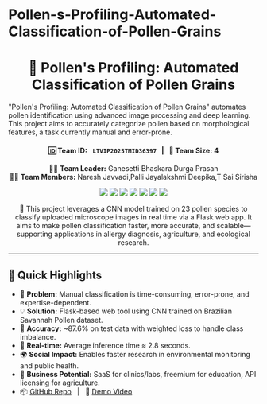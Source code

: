 # Pollen-s-Profiling-Automated-Classification-of-Pollen-Grains
<h1 align="center">🌾 Pollen's Profiling: Automated Classification of Pollen Grains</h1>
"Pollen's Profiling: Automated Classification of Pollen Grains" automates pollen identification using advanced image processing and deep learning. This project aims to accurately categorize pollen based on morphological features, a task currently manual and error-prone.

<h4 align="center">
  🆔 Team ID: <code> LTVIP2025TMID36397</code> &nbsp; | &nbsp; 👥 Team Size: 4
</h4>

<p align="center">
  👩‍💼 <strong>Team Leader:</strong>  Ganesetti Bhaskara Durga Prasan <br/>
  👩‍💻 <strong>Team Members:</strong>  Naresh Javvadi,Palli Jayalakshmi Deepika,T Sai Sirisha
</p>

<p align="center">
  <img src="https://img.shields.io/badge/Python-3.10+-blue" />
  <img src="https://img.shields.io/badge/Framework-Flask-green" />
  <img src="https://img.shields.io/badge/DeepLearning-CNN-orange" />
  <img src="https://img.shields.io/badge/Model-Image%20Classification-yellow" />
  <img src="https://img.shields.io/badge/Test%20Accuracy-87.6%25-brightgreen" />
  <img src="https://img.shields.io/badge/Inference%20Time-%E2%89%882.8s-lightblue" />
  <img src="https://img.shields.io/badge/License-MIT-lightgrey" />
</p>

<p align="center">
  🚀 This project leverages a CNN model trained on 23 pollen species to classify uploaded microscope images in real time via a Flask web app.  
  It aims to make pollen classification faster, more accurate, and scalable—supporting applications in allergy diagnosis, agriculture, and ecological research.
</p>

---

## 🧠 Quick Highlights

- 📌 **Problem:** Manual classification is time-consuming, error-prone, and expertise-dependent.
- 💡 **Solution:** Flask-based web tool using CNN trained on Brazilian Savannah Pollen dataset.
- 🧬 **Accuracy:** ~87.6% on test data with weighted loss to handle class imbalance.
- 🔄 **Real-time:** Average inference time ≈ 2.8 seconds.
- 🌍 **Social Impact:** Enables faster research in environmental monitoring and public health.
- 💼 **Business Potential:** SaaS for clinics/labs, freemium for education, API licensing for agriculture.
- 📦 [GitHub Repo](https://github.com/bhaskarganesetti-prog/Pollen-s-Profiling-Automated-Classification-of-Pollen-Grains) &nbsp; | &nbsp; 🎥 [Demo Video](https://drive.google.com/folderview?id=11OUqxKd_wgUPyH0Eul8Ko43IKY85Ounv)
